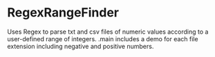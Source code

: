 # RegexRangeFinder
Uses Regex to parse txt and csv files of numeric values according to a user-defined range of integers.
.main includes a demo for each file extension including negative and positive numbers.
